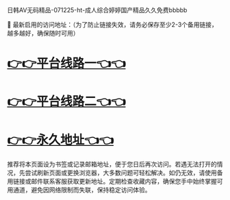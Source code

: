 日韩AV无码精品-071225-ht-成人综合婷婷国产精品久久免费bbbbb

🌟 最新启用的访问地址：（为了防止链接失效，请务必保存至少2-3个备用链接，越多越好，确保随时可用）

# [👉👉平台线路一👈👈](https://za52.run)

# [👉👉平台线路二👈👈](https://za53.run)

# [👉👉永久地址👈👈](https://za51.run)

推荐将本页面设为书签或记录邮箱地址，便于您日后再次访问。若遇无法打开的情况，先尝试刷新页面或更换浏览器，大多数问题可轻松解决。如仍无效，请使用备用链接或邮件联系客服获取更新地址。定期检查收藏内容，确保您手中始终掌握可用通道，避免因网络限制而失联，保持稳定访问体验。
